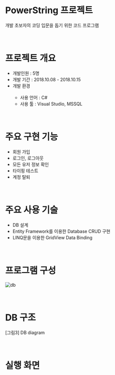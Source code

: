 # PowerString 프로젝트
개발 초보자의 코딩 입문을 돕기 위한 코드 프로그램
<br/><br/><br/> 

# 프로젝트 개요
- 개발인원 : 5명
- 개발 기간 : 2018.10.08 - 2018.10.15
- 개발 환경<br/><br/>
  - 사용 언어 : C# 
  - 사용 툴 : Visual Studio, MSSQL
<br/><br/><br/>

# 주요 구현 기능
- 회원 가입
- 로그인, 로그아웃
- 모든 유저 정보 확인
- 타이핑 테스트
- 계정 탈퇴
<br/><br/><br/>

# 주요 사용 기술
- DB 설계
- Entity Framework를 이용한 Database CRUD 구현
- LINQ문을 이용한 GridView Data Binding
<br/><br/><br/>

# 프로그램 구성
![db](https://user-images.githubusercontent.com/25303946/47707710-d8b4ac80-dc6f-11e8-8e76-4b17ef798998.png)
<br/><br/><br/>

# DB 구조
[그림3] DB diagram
<br/><br/><br/>

# 실행 화면
